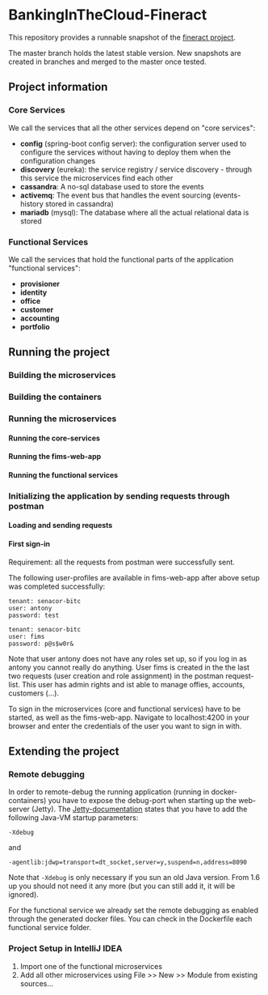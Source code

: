 # BankingInTheCloud-Fineract

This repository provides a runnable snapshot of the [fineract project](https://github.com/mifosio/). 

The master branch holds the latest stable version. New snapshots are created in branches and merged to the master once tested. 

## Project information

### Core Services

We call the services that all the other services depend on "core services":

* **config** (spring-boot config server): the configuration server used to configure the services without having to deploy them when the configuration changes
* **discovery** (eureka): the service registry / service discovery - through this service the microservices find each other
* **cassandra**: A no-sql database used to store the events
* **activemq**: The event bus that handles the event sourcing (events-history stored in cassandra)
* **mariadb** (mysql): The database where all the actual relational data is stored


### Functional Services

We call the services that hold the functional parts of the application "functional services":

* **provisioner**
* **identity**
* **office**
* **customer**
* **accounting**
* **portfolio**

## Running the project

### Building the microservices

### Building the containers

### Running the microservices

#### Running the core-services

#### Running the fims-web-app

#### Running the functional services

### Initializing the application by sending requests through postman

#### Loading and sending requests

#### First sign-in

Requirement: all the requests from postman were successfully sent.

The following user-profiles are available in fims-web-app after above setup was completed successfully:

```
tenant: senacor-bitc
user: antony
password: test
```

```
tenant: senacor-bitc
user: fims
password: p@s$w0r&
```

Note that user antony does not have any roles set  up, so if you log in as antony you cannot really do anything. 
User fims is created in the the last two requests (user creation and role assignment) in the postman request-list. This user has admin rights and ist able to manage offies, accounts, customers (...).

To sign in the microservices (core and functional services) have to be started, as well as the fims-web-app. Navigate to localhost:4200 in your browser and enter the credentials of the user you want to sign in with. 


## Extending the project

### Remote debugging

In order to remote-debug the running application (running in docker-containers) you have to expose the debug-port when starting up the web-server (Jetty).
The [Jetty-documentation](http://www.eclipse.org/jetty/documentation/9.3.x/enable-remote-debugging.html) states that you have to add the following Java-VM startup parameters:
```
-Xdebug
``` 

and 
```
-agentlib:jdwp=transport=dt_socket,server=y,suspend=n,address=8090
```

Note that ```-Xdebug``` is only necessary if you sun an old Java version. From 1.6 up you should not need it any more (but you can still add it, it will be ignored).


For the functional service we already set the remote debugging as enabled through the generated docker files. You can check in the Dockerfile each functional service folder.


### Project Setup in IntelliJ IDEA

1. Import one of the functional microservices
2. Add all other microservices using File >> New >> Module from existing sources...

### 
